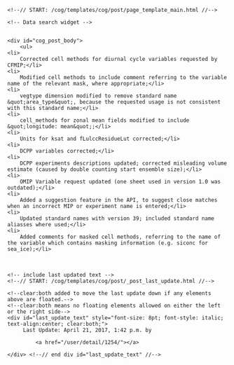          

    <!--// START: /cog/templates/cog/post/page_template_main.html //-->
<!--// loading page body from page_template_main.html //-->




  	<!-- Data search widget -->
  	

    <div id="cog_post_body">
        <ul>
	<li>
		Corrected cell methods for diurnal cycle variables requested by CFMIP;</li>
	<li>
		Modified cell methods to include comment referring to the variable name of the relevant mask, where appropriate;</li>
	<li>
		vegtype dimension modified to remove standard name &quot;area_type&quot;, because the requested usage is not consistent with this standard name;</li>
	<li>
		cell_methods for zonal mean fields modified to include &quot;longitude: mean&quot;;</li>
	<li>
		Units for ksat and fLulccResidueLut corrected;</li>
	<li>
		DCPP variables corrected;</li>
	<li>
		DCPP experiments descriptions updated; corrected misleading volume estimate (caused by double counting start ensemble size);</li>
	<li>
		OMIP Variable request updated (one sheet used in version 1.0 was outdated);</li>
	<li>
		Added a suggestion feature in the API, to suggest close matches when an incorrect MIP or experiment name is entered;</li>
	<li>
		Updated standard names with version 39; included standard name aliasses where used;</li>
	<li>
		Added comments for masked cell methods, referring to the name of the variable which contains masking information (e.g. siconc for sea_ice);</li>
</ul>
<p>
	&nbsp;</p>
    </div> <!--// end div id=cog_post_body //-->

    <!-- include last updated text -->
    <!--// START: /cog/templates/cog/post/_post_last_update.html //-->

    <!--clear:both added to move the last update down if any elements above are floated.-->
    <!--clear:both means no floating elements allowed on either the left or the right side-->
	<div id="last_update_text" style="font-size: 8pt; font-style: italic; text-align:center; clear:both;">
	     Last Update: April 21, 2017, 1:42 p.m. by
         
             <a href="/user/detail/1254/"></a>
         
	</div> <!--// end div id="last_update_text" //-->
